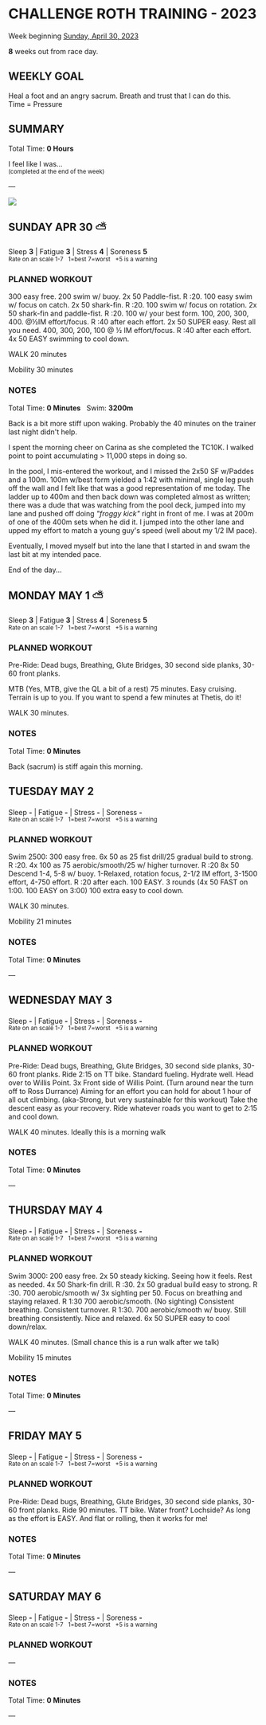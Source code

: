 # CHALLENGE ROTH TRAINING - 2023
Week beginning [Sunday, April 30, 2023](javascript:flick('sun');)

**8** weeks out from race day.

## WEEKLY GOAL
Heal a foot and an angry sacrum.  Breath and trust that I can do this.  
Time = Pressure

## SUMMARY
Total Time: **0 Hours**

I feel like I was...
<br /><sup>(completed at the end of the week)</sup>

&mdash;

![](/assets/jpg/II-9x550.jpeg)

## SUNDAY APR 30 ⛅️
Sleep **3** | Fatigue **3** | Stress **4** | Soreness **5**
<sup><br />Rate on an scale 1-7 &nbsp; 1=best 7=worst &nbsp; +5 is a warning</sup>

### PLANNED WORKOUT
300 easy free. 
200 swim w/ buoy. 
2x 50 Paddle-fist. R :20. 
100 easy swim w/ focus on catch. 
2x 50 shark-fin. R :20. 
100 swim w/ focus on rotation. 
2x 50 shark-fin and paddle-fist. R :20. 
100 w/ your best form. 
100, 200, 300, 400. @½IM effort/focus. R :40 after each effort.
2x 50 SUPER easy. Rest all you need. 
400, 300, 200, 100 @ ½ IM effort/focus. R :40 after each effort. 
4x 50 EASY swimming to cool down. 

WALK 20 minutes

Mobility 30 minutes 

### NOTES
Total Time: **0 Minutes** &nbsp; Swim: **3200m**

Back is a bit more stiff upon waking.   Probably the 40 minutes on the trainer last night didn't help.

I spent the morning cheer on Carina as she completed the TC10K.  I walked point to point accumulating > 11,000 steps in doing so.

In the pool, I mis-entered the workout, and I missed the 2x50 SF w/Paddes and a 100m.  100m w/best form yielded a 1:42 with minimal, single leg push off the wall and I felt like that was a good representation of me today.  The ladder up to 400m and then back down was completed almost as written; there was a dude that was watching from the pool deck, jumped into my lane and pushed off doing _"froggy kick"_ right in front of me.  I was at 200m of one of the 400m sets when he did it.  I jumped into the other lane and upped my effort to match a young guy's speed (well about my 1/2 IM pace).

Eventually, I moved myself but into the lane that I started in and swam the last bit at my intended pace.




End of the day...

<!---->
## MONDAY MAY 1 ⛅️
Sleep **3** | Fatigue **3** | Stress **4** | Soreness **5**
<sup><br />Rate on an scale 1-7 &nbsp; 1=best 7=worst &nbsp; +5 is a warning</sup>

### PLANNED WORKOUT
Pre-Ride: Dead bugs, Breathing, Glute Bridges, 30 second side 
planks, 30-60 front planks.

MTB (Yes, MTB, give the QL a bit of a rest) 75 minutes.  Easy 
cruising. Terrain is up to you. If you want to spend a few 
minutes at Thetis, do it! 

WALK 30 minutes.

### NOTES
Total Time: **0 Minutes**

Back (sacrum) is stiff again this morning.

<!---->
## TUESDAY MAY 2
Sleep **-** | Fatigue **-** | Stress **-** | Soreness **-**
<sup><br />Rate on an scale 1-7 &nbsp; 1=best 7=worst &nbsp; +5 is a warning</sup>

### PLANNED WORKOUT
Swim 2500: 
300 easy free. 
6x 50 as 25 fist drill/25 gradual build to strong. R :20. 
4x 100 as 75 aerobic/smooth/25 w/ higher turnover. R :20
8x 50 Descend 1-4, 5-8 w/ buoy. 1-Relaxed, rotation focus, 
2-1/2 IM effort, 3-1500 effort, 4-750 effort. R :20 after each. 
100 EASY. 
3 rounds (4x 50 FAST on 1:00. 100 EASY on 3:00) 
100 extra easy to cool down. 

WALK 30 minutes. 

Mobility 21 minutes

### NOTES
Total Time: **0 Minutes**

&mdash;  

<!---->
## WEDNESDAY MAY 3
Sleep **-** | Fatigue **-** | Stress **-** | Soreness **-**
<sup><br />Rate on an scale 1-7 &nbsp; 1=best 7=worst &nbsp; +5 is a warning</sup>

### PLANNED WORKOUT
Pre-Ride: Dead bugs, Breathing, Glute Bridges, 30 second side 
planks, 30-60 front planks.
Ride 2:15 on TT bike. 
Standard fueling. Hydrate well. 
Head over to Willis Point. 
3x Front side of Willis Point. (Turn around near the turn off to Ross Durrance) 
Aiming for an effort you can hold for about 1 hour of all out climbing. (aka-Strong, but very sustainable for this workout) 
Take the descent easy as your recovery. 
Ride whatever roads you want to get to 2:15 and cool down. 

WALK 40 minutes. Ideally this is a morning walk 

### NOTES
Total Time: **0 Minutes**

&mdash;  

<!---->
## THURSDAY MAY 4
Sleep **-** | Fatigue **-** | Stress **-** | Soreness **-**
<sup><br />Rate on an scale 1-7 &nbsp; 1=best 7=worst &nbsp; +5 is a warning</sup>

### PLANNED WORKOUT
Swim 3000:
200 easy free. 
2x 50 steady kicking. Seeing how it feels. Rest as needed. 
4x 50 Shark-fin drill. R :30. 
2x 50 gradual build easy to strong. R :30. 
700 aerobic/smooth w/ 3x sighting per 50. Focus on breathing and staying relaxed. R 1:30
700 aerobic/smooth. (No sighting) Consistent breathing. Consistent turnover. R 1:30. 
700 aerobic/smooth w/ buoy. Still breathing consistently. Nice and relaxed. 
6x 50 SUPER easy to cool down/relax. 

WALK 40 minutes. (Small chance this is a run walk after we talk) 

Mobility 15 minutes

### NOTES
Total Time: **0 Minutes**

&mdash;  

<!---->
## FRIDAY MAY 5
Sleep **-** | Fatigue **-** | Stress **-** | Soreness **-**
<sup><br />Rate on an scale 1-7 &nbsp; 1=best 7=worst &nbsp; +5 is a warning</sup>

### PLANNED WORKOUT
Pre-Ride: Dead bugs, Breathing, Glute Bridges, 30 second side 
planks, 30-60 front planks.
Ride 90 minutes. TT bike. 
Water front? Lochside? 
As long as the effort is EASY. 
And flat or rolling, then it works for me!

### NOTES
Total Time: **0 Minutes**

&mdash;  

<!---->
## SATURDAY MAY 6
Sleep **-** | Fatigue **-** | Stress **-** | Soreness **-**
<sup><br />Rate on an scale 1-7 &nbsp; 1=best 7=worst &nbsp; +5 is a warning</sup>

### PLANNED WORKOUT
&mdash;  

### NOTES
Total Time: **0 Minutes**

&mdash;  
